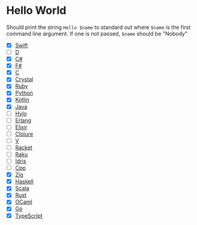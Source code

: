 # Hello World

Should print the string `Hello $name` to standard out where `$name` is the first command line argument. If one is not passed, `$name` should be "Nobody"

- [x] [Swift](https://www.swift.org/)
- [ ] [D](https://dlang.org/)
- [x] [C#](https://dotnet.microsoft.com/en-us/languages/csharp)
- [x] [F#](https://dotnet.microsoft.com/en-us/languages/fsharp)
- [x] [C](https://www.iso.org/standard/74528.html)
- [x] [Crystal](https://crystal-lang.org/)
- [x] [Ruby](https://www.ruby-lang.org/en/)
- [x] [Python](https://www.python.org/)
- [x] [Kotlin](https://kotlinlang.org/)
- [x] [Java](https://www.java.com/en/)
- [ ] [Hylo](https://www.hylo-lang.org/)
- [ ] [Erlang](https://www.erlang.org/)
- [ ] [Elixir](https://elixir-lang.org/)
- [ ] [Clojure](https://clojure.org/)
- [ ] [V](https://vlang.io/)
- [ ] [Racket](https://racket-lang.org/#polished)
- [ ] [Raku](https://raku.org/)
- [ ] [Idris](https://www.idris-lang.org/pages/documentation.html)
- [ ] [Cpp](https://isocpp.org/)
- [x] [Zig](https://ziglang.org/)
- [x] [Haskell](https://www.haskell.org/)
- [x] [Scala](https://scala-lang.org/)
- [x] [Rust](https://www.rust-lang.org/)
- [x] [OCaml](https://ocaml.org/)
- [x] [Go](https://go.dev/#)
- [x] [TypeScript](https://www.typescriptlang.org/)